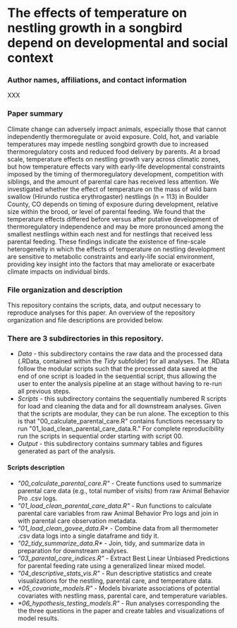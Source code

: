 # The effects of temperature on nestling growth in a songbird depend on developmental and social context

### Author names, affiliations, and contact information 
XXX 

### Paper summary

Climate change can adversely impact animals, especially those that cannot independently thermoregulate or avoid exposure. Cold, hot, and variable temperatures may impede nestling songbird growth due to increased thermoregulatory costs and reduced food delivery by parents. At a broad scale, temperature effects on nestling growth vary across climatic zones, but how temperature effects vary with early-life developmental constraints imposed by the timing of thermoregulatory development, competition with siblings, and the amount of parental care has received less attention. We investigated whether the effect of temperature on the mass of wild barn swallow (Hirundo rustica erythrogaster) nestlings (n = 113) in Boulder County, CO depends on timing of exposure during development, relative size within the brood, or level of parental feeding. We found that the temperature effects differed before versus after putative development of thermoregulatory independence and may be more pronounced among the smallest nestlings within each nest and for nestlings that received less parental feeding. These findings indicate the existence of fine-scale heterogeneity in which the effects of temperature on nestling development are sensitive to metabolic constraints and early-life social environment, providing key insight into the factors that may ameliorate or exacerbate climate impacts on individual birds.   

### File organization and description

This repository contains the scripts, data, and output necessary to reproduce analyses for this paper. An overview of the repository organization and file descriptions are provided below. 

### There are 3 subdirectories in this repository.
* _Data_ - this subdirectory contains the raw data and the processed data (.RData, contained within the _Tidy_ subfolder) for all analyses. The .RData follow the modular scripts such that the processed data saved at the end of one script is loaded in the sequential script, thus allowing the user to enter the analysis pipeline at an stage without having to re-run all previous steps. 
* _Scripts_ - this subdirectory contains the sequentially numbered R scripts for load and cleaning the data and for all downstream analyses. Given that the scripts are modular, they can be run alone. The exception to this is that "00_calculate_parental_care.R" contains functions necessary to run "01_load_clean_parental_care_data.R."  For complete reproducibility run the scripts in sequential order starting with script 00.
* _Output_ - this subdirectory contains summary tables and figures generated as part of the analysis.

#### Scripts description
* _"00_calculate_parental_care.R"_ - Create functions used to summarize parental care data (e.g., total number of visits) from raw Animal Behavior Pro .csv logs.
* _"01_load_clean_parental_care_data.R"_ - Run functions to calculate parental care variables from raw Animal Behavior Pro logs and join in with parental care observation metadata. 
* _"01_load_clean_govee_data.R*_ - Combine data from all thermometer .csv data logs into a single dataframe and tidy it. 
* _"02_tidy_summarize_data.R*_ - Join, tidy, and summarize data in preparation for downstream analyses.
* _"03_parental_care_indices.R"_ - Extract Best Linear Unbiased Predictions for parental feeding rate using a generalized linear mixed model.
* _"04_descriptive_stats_vis.R"_ - Run descriptive statistics and create visualizations for the nestling, parental care, and temperature data.
* _*05_covariate_models.R"_ - Models bivariate associations of potential covariates with nestling mass, parental care, and temperature variables.
* _*06_hypothesis_testing_models.R"_ - Run analyses corresponding the the three questions in the paper and create tables and visualizations of model results.

